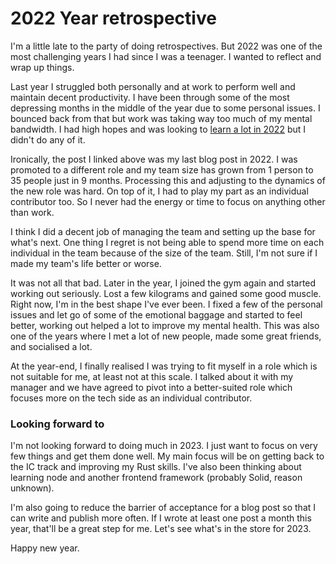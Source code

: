 # 2022 Year retrospective

I'm a little late to the party of doing retrospectives. But 2022 was one of the most challenging years I had since I was a teenager. I wanted to reflect and wrap up things.

Last year I struggled both personally and at work to perform well and maintain decent productivity. I have been through some of the most depressing months in the middle of the year due to some personal issues. I bounced back from that but work was taking way too much of my mental bandwidth. I had high hopes and was looking to [learn a lot in 2022](https://vikky.dev/tech-i-want-to-focus-in-2022) but I didn't do any of it.

Ironically, the post I linked above was my last blog post in 2022. I was promoted to a different role and my team size has grown from 1 person to 35 people just in 9 months. Processing this and adjusting to the dynamics of the new role was hard. On top of it, I had to play my part as an individual contributor too. So I never had the energy or time to focus on anything other than work.

I think I did a decent job of managing the team and setting up the base for what's next. One thing I regret is not being able to spend more time on each individual in the team because of the size of the team. Still, I'm not sure if I made my team's life better or worse.

It was not all that bad. Later in the year, I joined the gym again and started working out seriously. Lost a few kilograms and gained some good muscle. Right now, I'm in the best shape I've ever been. I fixed a few of the personal issues and let go of some of the emotional baggage and started to feel better, working out helped a lot to improve my mental health. This was also one of the years where I met a lot of new people, made some great friends, and socialised a lot.

At the year-end, I finally realised I was trying to fit myself in a role which is not suitable for me, at least not at this scale. I talked about it with my manager and we have agreed to pivot into a better-suited role which focuses more on the tech side as an individual contributor.

### Looking forward to

I'm not looking forward to doing much in 2023. I just want to focus on very few things and get them done well. My main focus will be on getting back to the IC track and improving my Rust skills. I've also been thinking about learning node and another frontend framework (probably Solid, reason unknown).

I'm also going to reduce the barrier of acceptance for a blog post so that I can write and publish more often. If I wrote at least one post a month this year, that'll be a great step for me. Let's see what's in the store for 2023.

Happy new year.